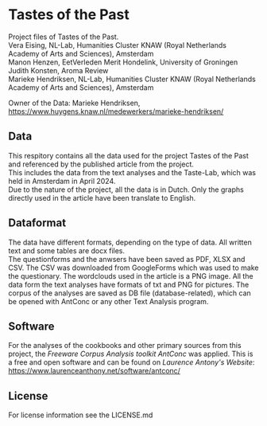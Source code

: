 # Tastes of the Past
Project files of Tastes of the Past.  
Vera Eising, NL-Lab, Humanities Cluster KNAW (Royal Netherlands Academy of Arts and Sciences), Amsterdam  
Manon Henzen, EetVerleden Merit Hondelink, University of Groningen  
Judith Konsten, Aroma Review  
Marieke Hendriksen, NL-Lab, Humanities Cluster KNAW (Royal Netherlands Academy of Arts and Sciences), Amsterdam 

Owner of the Data: Marieke Hendriksen, https://www.huygens.knaw.nl/medewerkers/marieke-hendriksen/
## Data
This respitory contains all the data used for the project Tastes of the Past and referenced by the published article from the project.  
This includes the data from the text analyses and the Taste-Lab, which was held in Amsterdam in April 2024.  
Due to the nature of the project, all the data is in Dutch. Only the graphs directly used in the article have been translate to English.  

## Dataformat
The data have different formats, depending on the type of data. All written text and some tables are docx files.  
The questionforms and the anwsers have been saved as PDF, XLSX and CSV. The CSV was downloaded from GoogleForms which was used to make the questionary. 
The wordclouds used in the article is a PNG image.
All the data form the text analyses have formats of txt and PNG for pictures. The corpus of the analyses are saved as DB file (database-related), which can be opened with AntConc or any other Text Analysis program.

## Software
For the analyses of the cookbooks and other primary sources from this project, the *Freeware Corpus Analysis toolkit AntConc* was applied.
This is a free and open software and can be found on *Laurence Antony's Website*: https://www.laurenceanthony.net/software/antconc/  

## License
For license information see the LICENSE.md
